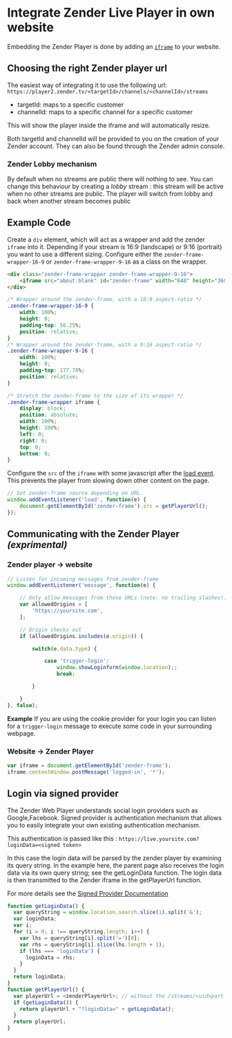 # Integrate Zender Live Player in own website

Embedding the Zender Player is done by adding an [`iframe`](https://developer.mozilla.org/en-US/docs/Web/HTML/Element/iframe) to your website.

## Choosing the right Zender player url

The easiest way of integrating it to use the following url:
`https://player2.zender.tv/<targetId>/channels/<channelId>/streams`

- targetId: maps to a specific customer
- channelId: maps to a specific channel for a specific customer

This will show the player inside the iframe and will automatically resize.

Both targetId and channelId will be provided to you on the creation of your Zender account. They can also be found through the Zender admin console.

### Zender Lobby mechanism
By default when no streams are public there will nothing to see.
You can change this behaviour by creating a *lobby* stream : this stream will be active when no other streams are public.
The player will switch from lobby and back when another stream becomes public

## Example Code
Create a `div` element, which will act as a wrapper and add the zender `iframe` into it.
Depending if your stream is 16:9 (landscape) or 9:16 (portrait) you want to use a different sizing.
Configure either the `zender-frame-wrapper-16-9` or `zender-frame-wrapper-9-16` as a class on the wrapper.

```html
<div class="zender-frame-wrapper zender-frame-wrapper-9-16">
	<iframe src="about:blank" id="zender-frame" width="640" height="360" frameborder="0" allowfullscreen webkitallowfullscreen mozallowfullscreen oallowfullscreen msallowfullscreen></iframe>
</div>
```

```css
/* Wrapper around the zender-frame, with a 16:9 aspect-ratio */
.zender-frame-wrapper-16-9 {
	width: 100%;
	height: 0;
	padding-top: 56.25%;
	position: relative;
}
/* Wrapper around the zender-frame, with a 9:16 aspect-ratio */
.zender-frame-wrapper-9-16 {
	width: 100%;
	height: 0;
	padding-top: 177.78%;
	position: relative;
}

/* Stretch the zender-frame to the size of its wrapper */
.zender-frame-wrapper iframe {
	display: block;
	position: absolute;
	width: 100%;
	height: 100%;
	left: 0;
	right: 0;
	top: 0;
	bottom: 0;
}
```

Configure the `src` of the `iframe` with some javascript after the [load event](https://developer.mozilla.org/en-US/docs/Web/API/Window/load_event). This prevents the player from slowing down other content on the page.

```javascript
// Set zender-frame source depending on URL.
window.addEventListener('load', function(e) {
	document.getElementById('zender-frame').src = getPlayerUrl();
});
```

## Communicating with the Zender Player *(exprimental)*

### Zender player → website

```javascript
// Listen for incoming messages from zender-frame
window.addEventListener('message', function(e) {

	// Only allow messages from these URLs (note: no trailing slashes!)
	var allowedOrigins = [
		'https://yoursite.com',
	];

	// Origin checks out
	if (allowedOrigins.includes(e.origin)) {

		switch(e.data.type) {

			case 'trigger-login':
				window.showLoginform(window.location);;
				break;

		}

	}
}, false);
```

**Example**
If you are using the cookie provider for your login you can listen for a `trigger-login` message to execute some code in your surrounding webpage.

### Website → Zender Player

```javascript
var iframe = document.getElementById('zender-frame');
iframe.contentWindow.postMessage('logged-in', '*');
```

## Login via signed provider

The Zender Web Player understands social login providers such as Google,Facebook.
Signed provider is authentication mechanism that allows you to easily integrate your own existing authentication mechanism.

This authentication is passed like this : `https://live.yoursite.com?loginData=<signed token>`

In this case the login data will be parsed by the zender player by examining its query string. In the example here, the parent page also receives the login data via its own query string; see the getLoginData function. The login data is then transmitted to the Zender iframe in the getPlayerUrl function.

For more details see the [Signed Provider Documentation](SignedProvider.md)

```javascript
function getLoginData() {
  var queryString = window.location.search.slice(1).split('&');
  var loginData;
  var i;
  for (i = 0; i !== queryString.length; i++) {
    var lhs = queryString[i].split('=')[0];
    var rhs = queryString[i].slice(lhs.length + 1);
    if (lhs === 'loginData') {
      loginData = rhs;
    }
  }
  return loginData;
}
function getPlayerUrl() {
  var playerUrl = <zenderPlayerUrl>; // without the /streams/<uid>part
  if (getLoginData()) {
    return playerUrl + "?loginData=" + getLoginData();
  }
  return playerUrl;
}
```
